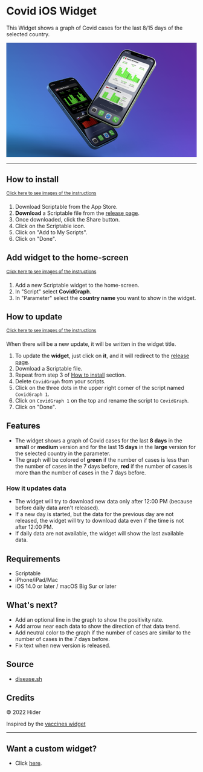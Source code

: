  # Covid iOS Widget
This Widget shows a graph of Covid cases for the last 8/15 days of the selected country. <br>

![Widgets Overview](./img/Mockup.png)

___

## How to install
<sup>[Click here to see images of the instructions](./img/install.md)</sup>

1. Download Scriptable from the App Store.
2. **Download** a Scriptable file from the [release page](https://github.com/Hider-alt/covid-widget/releases/latest).
3. Once downloaded, click the Share button.
4. Click on the Scriptable icon.
5. Click on "Add to My Scripts".
6. Click on "Done".

## Add widget to the home-screen
<sup>[Click here to see images of the instructions](./img/add-to-home.md)</sup>

1. Add a new Scriptable widget to the home-screen.
2. In "Script" select **CovidGraph**.
3. In "Parameter" select the **country name** you want to show in the widget.

## How to update
<sup>[Click here to see images of the instructions](./img/update.md)</sup>

When there will be a new update, it will be written in the widget title. <br>

1. To update the **widget**, just click on **it**, and it will redirect to the [release page](https://github.com/Hider-alt/covid-widget/release).
2. Download a Scriptable file.
3. Repeat from step 3 of [How to install](#how-to-install) section.
4. Delete `CovidGraph` from your scripts.
5. Click on the three dots in the upper right corner of the script named `CovidGraph 1`.
6. Click on `CovidGraph 1` on the top and rename the script to `CovidGraph`.
7. Click on "Done".

## Features
- The widget shows a graph of Covid cases for the last **8 days** in the **small** or **medium** version and 
for the last **15 days** in the **large** version for the selected country in the parameter.
- The graph will be colored of **green** if the number of cases is less than the number of cases in the 7 days before,
**red** if the number of cases is more than the number of cases in the 7 days before.

### How it updates data
- The widget will try to download new data only after 12:00 PM (because before daily data aren't released).
- If a new day is started, but the data for the previous day are not released, the widget will try to 
download data even if the time is not after 12:00 PM.
- If daily data are not available, the widget will show the last available data.

## Requirements
- Scriptable
- iPhone/iPad/Mac
- iOS 14.0 or later / macOS Big Sur or later

## What's next?
- Add an optional line in the graph to show the positivity rate.
- Add arrow near each data to show the direction of that data trend.
- Add neutral color to the graph if the number of cases are similar to the number of cases in the 7 days before.
- Fix text when new version is released.

## Source
- [disease.sh](https://disease.sh/docs/?urls.primaryName=version%203.0.0)

## Credits
© 2022 Hider

Inspired by the [vaccines widget](https://github.com/DerLobi/impfdashboard-scriptable-widget)

___

## Want a custom widget?
- Click [here](https://it.fiverr.com/share/P04gAp).